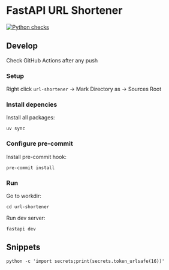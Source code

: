 # FastAPI URL Shortener
[![Python checks](https://img.shields.io/github/actions/workflow/status/OWNER/REPO/python-checks.yaml?branch=main&style=for-the-badge&label=Python%20checks&logo=github)](https://github.com/boso0zoku0/url-shortener-fastapi/actions/workflows/python-checks.yaml)
                                                                                                                                                                            
## Develop

Check GitHub Actions after any push

### Setup

Right click `url-shortener` -> Mark Directory as -> Sources Root


### Install depencies

Install all packages:
```shell
uv sync
```

### Configure pre-commit

Install pre-commit hook:
```shell
pre-commit install
```

### Run

Go to workdir:
```shell
cd url-shortener
```

Run dev server:
```shell
fastapi dev
```

## Snippets

```shell
python -c 'import secrets;print(secrets.token_urlsafe(16))'
```
